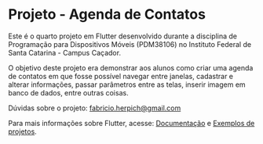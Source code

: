 # Projeto - Agenda de Contatos

Este é o quarto projeto em Flutter desenvolvido durante a disciplina de Programação para Dispositivos Móveis (PDM38106) no Instituto Federal de Santa Catarina - Campus Caçador.

O objetivo deste projeto era demonstrar aos alunos como criar uma agenda de contatos em que fosse possível navegar entre janelas, cadastrar e alterar informações, passar parâmetros entre as telas, inserir imagem em banco de dados, entre outras coisas.

Dúvidas sobre o projeto: fabricio.herpich@gmail.com

Para mais informações sobre Flutter, acesse:
[Documentação](https://flutter.dev/docs) e 
[Exemplos de projetos](https://flutter.dev/docs/cookbook).

